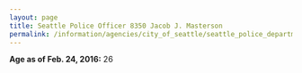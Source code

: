 ```yaml
---
layout: page
title: Seattle Police Officer 8350 Jacob J. Masterson
permalink: /information/agencies/city_of_seattle/seattle_police_department/copbook/8350/
---
```


**Age as of Feb. 24, 2016:** 26
